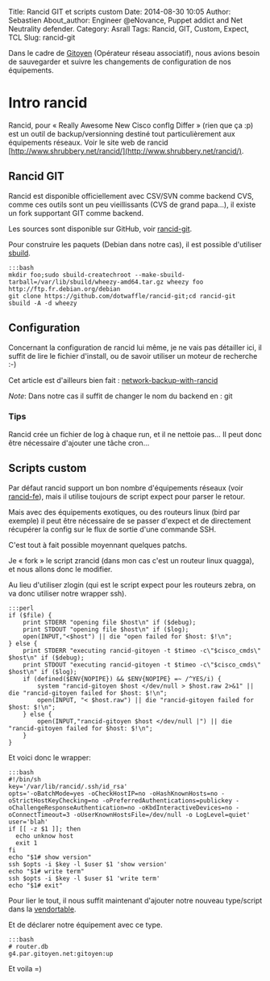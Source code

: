 Title: Rancid GIT et scripts custom
Date: 2014-08-30 10:05
Author: Sebastien
About_author: Engineer @eNovance, Puppet addict and Net Neutrality defender.
Category: Asrall
Tags: Rancid, GIT, Custom, Expect, TCL
Slug: rancid-git

Dans le cadre de [Gitoyen](http://gitoyen.net/) (Opérateur réseau associatif), nous avions besoin de sauvegarder et suivre les changements de configuration de nos équipements.

# Intro rancid

Rancid, pour « Really Awesome New Cisco confIg Differ » (rien que ça :p) est un outil de backup/versionning destiné tout particulièrement aux équipements réseaux. Voir le site web de rancid [http://www.shrubbery.net/rancid/](http://www.shrubbery.net/rancid/).

## Rancid GIT

Rancid est disponible officiellement avec CSV/SVN comme backend CVS, comme ces outils sont un peu vieillissants (CVS de grand papa…), il existe un fork supportant GIT comme backend.

Les sources sont disponible sur GitHub, voir [rancid-git](https://github.com/dotwaffle/rancid-git).

Pour construire les paquets (Debian dans notre cas), il est possible d'utiliser [sbuild](https://wiki.debian.org/sbuild).

    :::bash
    mkdir foo;sudo sbuild-createchroot --make-sbuild-tarball=/var/lib/sbuild/wheezy-amd64.tar.gz wheezy foo http://ftp.fr.debian.org/debian
    git clone https://github.com/dotwaffle/rancid-git;cd rancid-git
    sbuild -A -d wheezy

## Configuration

Concernant la configuration de rancid lui même, je ne vais pas détailler ici, il suffit de lire le fichier d'install, ou de savoir utiliser un moteur de recherche :-)

Cet article est d'ailleurs bien fait : [network-backup-with-rancid](http://gohgarry.wordpress.com/2012/05/30/network-backup-with-rancid/)

*Note*: Dans notre cas il suffit de changer le nom du backend en : git

### Tips

Rancid crée un fichier de log à chaque run, et il ne nettoie pas… Il peut donc être nécessaire d'ajouter une tâche cron…

## Scripts custom

Par défaut rancid support un bon nombre d'équipements réseaux (voir [rancid-fe](https://github.com/dotwaffle/rancid-git/blob/8238d57b0931a4b161725c1f25edbe0df20834fa/bin/rancid-fe.in#L53-L92)), mais il utilise toujours de script expect pour parser le retour.

Mais avec des équipements exotiques, ou des routeurs linux (bird par exemple) il peut être nécessaire de se passer d'expect et de directement récupérer la config sur le flux de sortie d'une commande SSH.

C'est tout à fait possible moyennant quelques patchs.

Je « fork » le script zrancid (dans mon cas c'est un routeur linux quagga), et nous allons donc le modifier.

Au lieu d'utiliser zlogin (qui est le script expect pour les routeurs zebra, on va donc utiliser notre wrapper ssh).

    :::perl
    if ($file) {
        print STDERR "opening file $host\n" if ($debug);
        print STDOUT "opening file $host\n" if ($log);
        open(INPUT,"<$host") || die "open failed for $host: $!\n";
    } else {
        print STDERR "executing rancid-gitoyen -t $timeo -c\"$cisco_cmds\" $host\n" if ($debug);
        print STDOUT "executing rancid-gitoyen -t $timeo -c\"$cisco_cmds\" $host\n" if ($log);
        if (defined($ENV{NOPIPE}) && $ENV{NOPIPE} =~ /^YES/i) {
            system "rancid-gitoyen $host </dev/null > $host.raw 2>&1" || die "rancid-gitoyen failed for $host: $!\n";
            open(INPUT, "< $host.raw") || die "rancid-gitoyen failed for $host: $!\n";
        } else {
            open(INPUT,"rancid-gitoyen $host </dev/null |") || die "rancid-gitoyen failed for $host: $!\n";
        }
    }

Et voici donc le wrapper:

    :::bash
    #!/bin/sh
    key='/var/lib/rancid/.ssh/id_rsa'
    opts='-oBatchMode=yes -oCheckHostIP=no -oHashKnownHosts=no -oStrictHostKeyChecking=no -oPreferredAuthentications=publickey -oChallengeResponseAuthentication=no -oKbdInteractiveDevices=no -oConnectTimeout=3 -oUserKnownHostsFile=/dev/null -o LogLevel=quiet'
    user='blah'
    if [[ -z $1 ]]; then
      echo unknow host
      exit 1
    fi
    echo "$1# show version"
    ssh $opts -i $key -l $user $1 'show version'
    echo "$1# write term"
    ssh $opts -i $key -l $user $1 'write term'
    echo "$1# exit"

Pour lier le tout, il nous suffit maintenant d'ajouter notre nouveau type/script dans la [vendortable](https://github.com/dotwaffle/rancid-git/blob/8238d57b0931a4b161725c1f25edbe0df20834fa/bin/rancid-fe.in#L53-L92).

Et de déclarer notre équipement avec ce type.

    :::bash
    # router.db
    g4.par.gitoyen.net:gitoyen:up

Et voila =)
